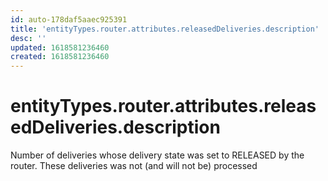 ```yaml
---
id: auto-178daf5aaec925391
title: 'entityTypes.router.attributes.releasedDeliveries.description'
desc: ''
updated: 1618581236460
created: 1618581236460
---
```

# entityTypes.router.attributes.releasedDeliveries.description

Number of deliveries whose delivery state was set to RELEASED by the router. These deliveries was not (and will not be) processed